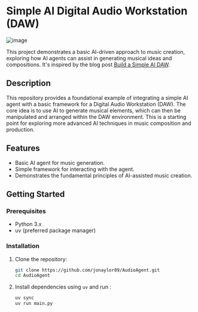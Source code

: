 # Simple AI Digital Audio Workstation (DAW)

![image](https://github.com/user-attachments/assets/a20b8843-df58-4c12-bf4f-0da51468efc2)


This project demonstrates a basic AI-driven approach to music creation, exploring how AI agents can assist in generating musical ideas and compositions.  It's inspired by the blog post [Build a Simple AI DAW](https://blog.jonaylor.com/build-a-simple-ai-daw).

## Description

This repository provides a foundational example of integrating a simple AI agent with a basic framework for a Digital Audio Workstation (DAW).  The core idea is to use AI to generate musical elements, which can then be manipulated and arranged within the DAW environment. This is a starting point for exploring more advanced AI techniques in music composition and production.

## Features

*   Basic AI agent for music generation.
*   Simple framework for interacting with the agent.
*   Demonstrates the fundamental principles of AI-assisted music creation.

## Getting Started

### Prerequisites

*   Python 3.x
*   uv (preferred package manager)

### Installation

1.  Clone the repository:

    ```bash
    git clone https://github.com/jonaylor89/AudioAgent.git
    cd AudioAgent
    ```

2.  Install dependencies using `uv` and run :

    ```bash
    uv sync
    uv run main.py
    ```

